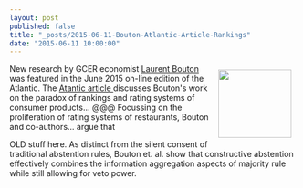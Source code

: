 ```yaml
---
layout: post
published: false
title: "_posts/2015-06-11-Bouton-Atlantic-Article-Rankings"
date: "2015-06-11 10:00:00"
---
```





 <img style="float: right; width: 128px; height: 120px; margin: 10px;" src="{{ site.baseurl }}/assets/images/LaurentBouton.jpg" />
<p>  New research by GCER economist <a href="https://sites.google.com/site/boutonllj/"> Laurent Bouton </a>  was featured in the June 2015 on-line edition of the Atlantic. The <a href="http://www.theatlantic.com/business/archive/2015/06/reviews-economics-resturants-customers-yelp/395225/">   Atantic article </a> discusses Bouton's work on the paradox of rankings and rating systems of consumer products... @@@ Focussing on the proliferation of rating systems of restaurants,  Bouton and co-authors... argue that   </p>

<p> OLD stuff here. As distinct from the silent consent of traditional abstention rules, Bouton et. al. show that constructive abstention  effectively combines the information aggregation aspects of majority rule while still allowing for veto power.    </p>
